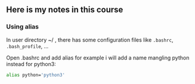 ## Here is my notes in this course

### Using alias
In user directory ~/ , there has some configuration files like ``.bashrc``, ``.bash_profile``, ...

Open .bashrc and add alias for example i will add a name mangling python instead for python3:

```bash
alias python='python3'
```